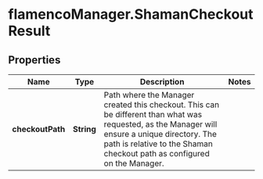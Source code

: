 # flamencoManager.ShamanCheckoutResult

## Properties

Name | Type | Description | Notes
------------ | ------------- | ------------- | -------------
**checkoutPath** | **String** | Path where the Manager created this checkout. This can be different than what was requested, as the Manager will ensure a unique directory. The path is relative to the Shaman checkout path as configured on the Manager.  | 


